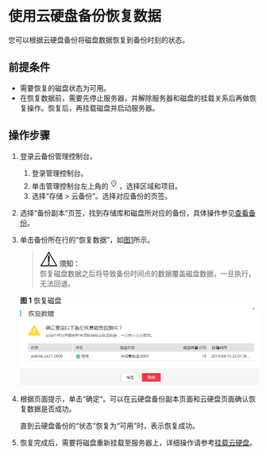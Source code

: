 # 使用云硬盘备份恢复数据<a name="cbr_03_0033"></a>

您可以根据云硬盘备份将磁盘数据恢复到备份时刻的状态。

## 前提条件<a name="section189951032185019"></a>

-   需要恢复的磁盘状态为可用。
-   在恢复数据前，需要先停止服务器，并解除服务器和磁盘的挂载关系后再做恢复操作。恢复后，再挂载磁盘并启动服务器。

## 操作步骤<a name="section17288165385014"></a>

1.  登录云备份管理控制台。
    1.  登录管理控制台。
    2.  单击管理控制台左上角的![](figures/icon-region.png)，选择区域和项目。
    3.  选择“存储 \> 云备份”。选择对应备份的页签。

2.  选择“备份副本“页签，找到存储库和磁盘所对应的备份，具体操作参见[查看备份](查看备份.md)。
3.  单击备份所在行的“恢复数据”，如[图1](#fig122481021113018)所示。

    >![](public_sys-resources/icon-notice.gif) **须知：**   
    >恢复磁盘数据之后将导致备份时间点的数据覆盖磁盘数据，一旦执行，无法回退。  

    **图 1**  恢复磁盘<a name="fig122481021113018"></a>  
    ![](figures/恢复磁盘.png "恢复磁盘")

4.  根据页面提示，单击“确定“。可以在云硬盘备份副本页面和云硬盘页面确认恢复数据是否成功。

    直到云硬盘备份的“状态”恢复为“可用”时，表示恢复成功。

5.  恢复完成后，需要将磁盘重新挂载至服务器上，详细操作请参考[挂载云硬盘](https://support.huaweicloud.com/usermanual-evs/evs_01_0075.html)。

